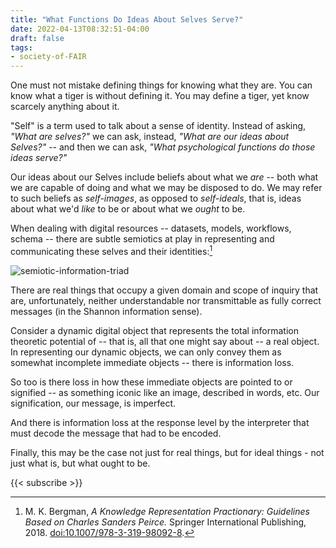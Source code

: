 ```yaml
---
title: "What Functions Do Ideas About Selves Serve?"
date: 2022-04-13T08:32:51-04:00
draft: false
tags:
- society-of-FAIR
---
```


One must not mistake defining things for knowing what they are. You can know what a tiger is without defining it. You may define a tiger, yet know scarcely anything about it.

"Self" is a term used to talk about a sense of identity. Instead of asking, *"What are selves?"* we can ask, instead, *"What are our ideas about Selves?"* -- and then we can ask, *"What psychological functions do those ideas serve?"*

Our ideas about our Selves include beliefs about what we *are* -- both what we are capable of doing and what we may be disposed to do. We may refer to such beliefs as *self-images*, as opposed to *self-ideals*, that is, ideas about what we'd *like* to be or about what we *ought* to be.

When dealing with digital resources -- datasets, models, workflows, schema -- there are subtle semiotics at play in representing and communicating these selves and their identities:[^1]

![semiotic-information-triad](https://files.polyneme.xyz/dropshare/semiotic-information-triad-ZiIhqWAvNf.png)

There are real things that occupy a given domain and scope of inquiry that are, unfortunately, neither understandable nor transmittable as fully correct messages (in the Shannon information sense).

Consider a dynamic digital object that represents the total information theoretic potential of -- that is, all that one might say about -- a real object. In representing our dynamic objects, we can only convey them as somewhat incomplete immediate objects -- there is information loss.

So too is there loss in how these immediate objects are pointed to or signified -- as something iconic like an image, described in words, etc. Our signification, our message, is imperfect.

And there is information loss at the response level by the interpreter that must decode the message that had to be encoded.

Finally, this may be the case not just for real things, but for ideal things - not just what is, but what ought to be.

[^1]: M. K. Bergman, *A Knowledge Representation Practionary: Guidelines Based on Charles Sanders Peirce.* Springer International Publishing, 2018. [doi:10.1007/978-3-319-98092-8](https://doi.org/10.1007/978-3-319-98092-8).

{{< subscribe >}}